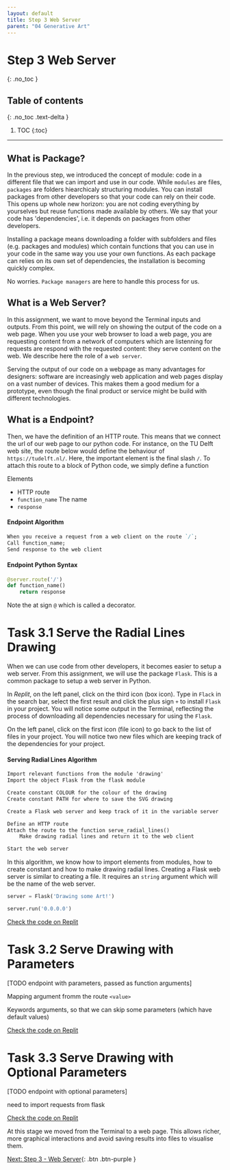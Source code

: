 ```yaml
---
layout: default
title: Step 3 Web Server
parent: "04 Generative Art"
---
```


# Step 3 Web Server
{: .no_toc }

## Table of contents
{: .no_toc .text-delta }

1. TOC
{:toc}

---

## What is Package?

In the previous step, we introduced the concept of module: code in a different file that we can import and use in our code. While `modules` are files,  `packages` are folders hiearchicaly structuring modules. You can install packages from other developers so that your code can rely on their code. This opens up whole new horizon: you are not coding everything by yourselves but reuse functions made available by others. We say that your code has 'dependencies', i.e. it depends on packages from other developers.

Installing a package means downloading a folder with subfolders and files (e.g. packages and modules) which contain functions that you can use in your code in the same way you use your own functions. As each package can relies on its own set of dependencies, the installation is becoming quickly complex.

No worries. `Package managers` are here to handle this process for us.


## What is a Web Server?

In this assignment, we want to move beyond the Terminal inputs and outputs. From this point, we will rely on showing the output of the code on a web page. When you use your web browser to load a web page, you are requesting content from a network of computers which are listenning for requests are respond with the requested content: they serve content on the web. We describe here the role of a `web server`.

Serving the output of our code on a webpage as many advantages for designers: software are increasingly web application and web pages display on a vast number of devices. This makes them a good medium for a prototype, even though the final product or service might be build with different technologies.

## What is a Endpoint?

Then, we have the definition of an HTTP route. This means that we connect the url of our web page to our python code. For instance, on the TU Delft web site, the route below would define the behaviour of `https://tudelft.nl/`. Here, the important element is the final slash `/`. To attach this route to a block of Python code, we simply define a function

Elements

* HTTP route
* `function_name` The name 
* `response` 

#### Endpoint Algorithm

```markdown
When you receive a request from a web client on the route `/`;
Call function_name;
Send response to the web client
```

#### Endpoint Python Syntax

```python
@server.route('/')
def function_name()
    return response
```

Note the at sign `@` which is called a decorator. 

# Task 3.1 Serve the Radial Lines Drawing

When we can use code from other developers, it becomes easier to setup a web server. From this assignment, we will use the package `Flask`. This is a common package to setup a web server in Python.

In _Replit_, on the left panel, click on the third icon (box icon). Type in `Flack` in the search bar, select the first result and click the plus sign `+` to install `Flask` in your project. You will notice some output in the Terminal, reflecting the process of downloading all dependencies necessary for using the `Flask`.

On the left panel, click on the first icon (file icon) to go back to the list of files in your project. You will notice two new files which are keeping track of the dependencies for your project.


#### Serving Radial Lines Algorithm

```markdown
Import relevant functions from the module 'drawing'
Import the object Flask from the flask module

Create constant COLOUR for the colour of the drawing
Create constant PATH for where to save the SVG drawing

Create a Flask web server and keep track of it in the variable server

Define an HTTP route
Attach the route to the function serve_radial_lines()
    Make drawing radial lines and return it to the web client

Start the web server
```

In this algorithm, we know how to import elements from modules, how to create constant and how to make drawing radial lines. Creating a Flask web server is similar to creating a file. It requires an `string` argument which will be the name of the web server.

```python
server = Flask('Drawing some Art!')
```


```python
server.run('0.0.0.0')
```

[Check the code on Replit](https://repl.it/@IO1075/04-generative-art-step3-1)


# Task 3.2 Serve Drawing with Parameters

[TODO endpoint with parameters, passed as function arguments]

Mapping argument fromm the route `<value>`

Keywords arguments, so that we can skip some parameters (which have default values)

[Check the code on Replit](https://repl.it/@IO1075/04-generative-art-step3-2)

# Task 3.3 Serve Drawing with Optional Parameters

[TODO endpoint with optional parameters]

need to import requests from flask

[Check the code on Replit](https://repl.it/@IO1075/04-generative-art-step3-3)

At this stage we moved from the Terminal to a web page. This allows richer, more graphical interactions and avoid saving results into files to visualise them.

[Next: Step 3 - Web Server]({{site.baseurl}}/assignments/04-generative-art/step4){: .btn .btn-purple }